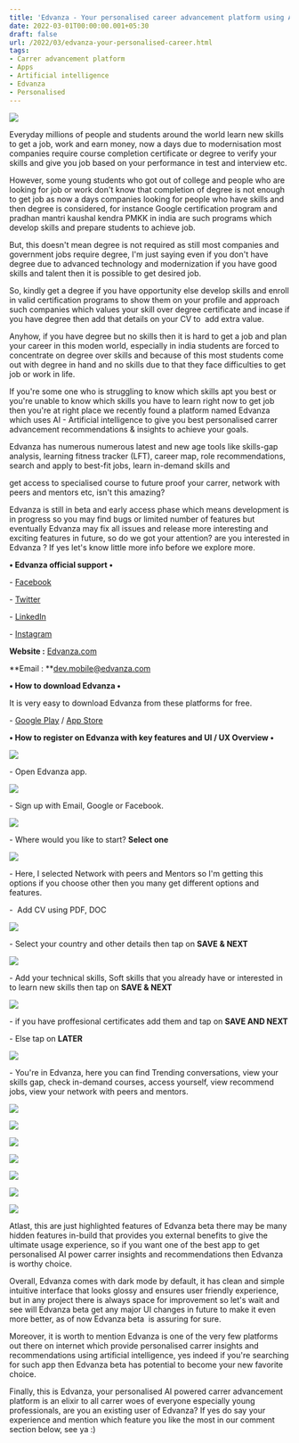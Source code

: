 ```yaml
---
title: 'Edvanza - Your personalised career advancement platform using AI.'
date: 2022-03-01T00:00:00.001+05:30
draft: false
url: /2022/03/edvanza-your-personalised-career.html
tags: 
- Carrer advancement platform
- Apps
- Artificial intelligence
- Edvanza
- Personalised
---
```


 [![](https://lh3.googleusercontent.com/-mEvTqaXhLNs/Yh5zsh5yL2I/AAAAAAAAJaE/tkv0ycfAl-sYwPy98RD666VeVncUIsDAwCNcBGAsYHQ/s1600/1646162863210725-0.png)](https://lh3.googleusercontent.com/-mEvTqaXhLNs/Yh5zsh5yL2I/AAAAAAAAJaE/tkv0ycfAl-sYwPy98RD666VeVncUIsDAwCNcBGAsYHQ/s1600/1646162863210725-0.png) 

  

  

Everyday millions of people and students around the world learn new skills to get a job, work and earn money, now a days due to modernisation most companies require course completion certificate or degree to verify your skills and give you job based on your performance in test and interview etc.

  

However, some young students who got out of college and people who are looking for job or work don't know that completion of degree is not enough to get job as now a days companies looking for people who have skills and then degree is considered, for instance Google certification program and pradhan mantri kaushal kendra PMKK in india are such programs which develop skills and prepare students to achieve job.

  

But, this doesn't mean degree is not required as still most companies and government jobs require degree, I'm just saying even if you don't have degree due to advanced technology and modernization if you have good skills and talent then it is possible to get desired job.

  

So, kindly get a degree if you have opportunity else develop skills and enroll in valid certification programs to show them on your profile and approach such companies which values your skill over degree certificate and incase if you have degree then add that details on your CV to  add extra value.

  

Anyhow, if you have degree but no skills then it is hard to get a job and plan your career in this moden world, especially in india students are forced to concentrate on degree over skills and because of this most students come out with degree in hand and no skills due to that they face difficulties to get job or work in life.

  

If you're some one who is struggling to know which skills apt you best or you're unable to know which skills you have to learn right now to get job then you're at right place we recently found a platform named Edvanza which uses AI - Artificial intelligence to give you best personalised carrer advancement recommendations & insights to achieve your goals.

  

Edvanza has numerous numerous latest and new age tools like skills-gap analysis, learning fitness tracker (LFT), career map, role recommendations, search and apply to best-fit jobs, learn in-demand skills and 

get access to specialised course to future proof your carrer, network with peers and mentors etc, isn't this amazing?

  

Edvanza is still in beta and early access phase which means development is in progress so you may find bugs or limited number of features but eventually Edvanza may fix all issues and release more interesting and exciting features in future, so do we got your attention? are you interested in Edvanza ? If yes let's know little more info before we explore more. 

**• Edvanza official support •**

\- [Facebook](https://www.facebook.com/edvanza)

\- [Twitter](https://www.twitter.com/edvanzaglobal)

\- [LinkedIn](https://www.linkedin.com/company/edvanza)

\- [Instagram](https://www.instagram.com/edvanzaglobal)

**Website :** [Edvanza.com](http://Edvanza.com)

**Email : **[dev.mobile@edvanza.com](mailto:dev.mobile@edvanza.com)

**• How to download Edvanza •**

It is very easy to download Edvanza from these platforms for free.

  

\- [Google Play](https://play.google.com/store/apps/details?id=com.edvanza.beta.android) / [App Store](https://testflight.apple.com/join/t74NUft3)

**• How to register on Edvanza with key features and UI / UX Overview •**

 **[![](https://lh3.googleusercontent.com/-D-UpVW1NvPs/Yh5zrlbYiXI/AAAAAAAAJaA/BNIur4FSNTsCYQa7F3BAqzsoc1hhDLYaACNcBGAsYHQ/s1600/1646162860327411-1.png)](https://lh3.googleusercontent.com/-D-UpVW1NvPs/Yh5zrlbYiXI/AAAAAAAAJaA/BNIur4FSNTsCYQa7F3BAqzsoc1hhDLYaACNcBGAsYHQ/s1600/1646162860327411-1.png)** 

\- Open Edvanza app.

  

 [![](https://lh3.googleusercontent.com/-gXiWRcLPUjE/Yh5zq8KD5nI/AAAAAAAAJZ8/XkZ-AxBY_mou2ZGrp66zJ5tAgdBQf-MzACNcBGAsYHQ/s1600/1646162856823864-2.png)](https://lh3.googleusercontent.com/-gXiWRcLPUjE/Yh5zq8KD5nI/AAAAAAAAJZ8/XkZ-AxBY_mou2ZGrp66zJ5tAgdBQf-MzACNcBGAsYHQ/s1600/1646162856823864-2.png) 

  

\- Sign up with Email, Google or Facebook.

  

 [![](https://lh3.googleusercontent.com/-CvgMwZp-Wzk/Yh5zqGgBl9I/AAAAAAAAJZ4/rU6qv4z81CsDny5MK7cxJDWBxGlrz1tcgCNcBGAsYHQ/s1600/1646162853256203-3.png)](https://lh3.googleusercontent.com/-CvgMwZp-Wzk/Yh5zqGgBl9I/AAAAAAAAJZ4/rU6qv4z81CsDny5MK7cxJDWBxGlrz1tcgCNcBGAsYHQ/s1600/1646162853256203-3.png) 

  

\- Where would you like to start? **Select one**

  

 [![](https://lh3.googleusercontent.com/-Q-_ZjUXetXc/Yh5zpGk_g9I/AAAAAAAAJZ0/HLt24YqK5mY-YoNYdHQA3UFLxzHkSXxRACNcBGAsYHQ/s1600/1646162849972501-4.png)](https://lh3.googleusercontent.com/-Q-_ZjUXetXc/Yh5zpGk_g9I/AAAAAAAAJZ0/HLt24YqK5mY-YoNYdHQA3UFLxzHkSXxRACNcBGAsYHQ/s1600/1646162849972501-4.png) 

  

\- Here, I selected Network with peers and Mentors so I'm getting this options if you choose other then you many get different options and features.

  

\-  Add CV using PDF, DOC

  

 [![](https://lh3.googleusercontent.com/-Q9hto2hYODs/Yh5zof1qikI/AAAAAAAAJZw/DXe69mi4lzgok7LnpxCtfeKnqC91XqK6gCNcBGAsYHQ/s1600/1646162846772053-5.png)](https://lh3.googleusercontent.com/-Q9hto2hYODs/Yh5zof1qikI/AAAAAAAAJZw/DXe69mi4lzgok7LnpxCtfeKnqC91XqK6gCNcBGAsYHQ/s1600/1646162846772053-5.png) 

  

\- Select your country and other details then tap on **SAVE & NEXT**

 **[![](https://lh3.googleusercontent.com/-jwSsR_ADrZw/Yh5znmbX_KI/AAAAAAAAJZs/VtO9luYnVoks8dU-dVz5Mw1rdzQp_Y6lQCNcBGAsYHQ/s1600/1646162842779781-6.png)](https://lh3.googleusercontent.com/-jwSsR_ADrZw/Yh5znmbX_KI/AAAAAAAAJZs/VtO9luYnVoks8dU-dVz5Mw1rdzQp_Y6lQCNcBGAsYHQ/s1600/1646162842779781-6.png)** 

\- Add your technical skills, Soft skills that you already have or interested in to learn new skills then tap on **SAVE & NEXT**

  

 [![](https://lh3.googleusercontent.com/-9fw0W0Y08YY/Yh5zmhq4VcI/AAAAAAAAJZo/e9cdm0huNz8dKQkoLcSnps15ex7RtsrHQCNcBGAsYHQ/s1600/1646162839090403-7.png)](https://lh3.googleusercontent.com/-9fw0W0Y08YY/Yh5zmhq4VcI/AAAAAAAAJZo/e9cdm0huNz8dKQkoLcSnps15ex7RtsrHQCNcBGAsYHQ/s1600/1646162839090403-7.png) 

  

\- if you have proffesional certificates add them and tap on **SAVE AND NEXT**

  

\- Else tap on **LATER**

 **[![](https://lh3.googleusercontent.com/-a2_IOPi_jbc/Yh5zlmKLO8I/AAAAAAAAJZk/bM7sbQLB-X8vsdQXm_IBsh9eVorbHDORwCNcBGAsYHQ/s1600/1646162835235021-8.png)](https://lh3.googleusercontent.com/-a2_IOPi_jbc/Yh5zlmKLO8I/AAAAAAAAJZk/bM7sbQLB-X8vsdQXm_IBsh9eVorbHDORwCNcBGAsYHQ/s1600/1646162835235021-8.png)** 

\- You're in Edvanza, here you can find Trending conversations, view your skills gap, check in-demand courses, access yourself, view recommend jobs, view your network with peers and mentors.

  

 [![](https://lh3.googleusercontent.com/-92hFzRheSKk/Yh5zkkmqxMI/AAAAAAAAJZg/e58GUyuTJf0_m7ReSHuC61PxRv6XA_Z-QCNcBGAsYHQ/s1600/1646162831370458-9.png)](https://lh3.googleusercontent.com/-92hFzRheSKk/Yh5zkkmqxMI/AAAAAAAAJZg/e58GUyuTJf0_m7ReSHuC61PxRv6XA_Z-QCNcBGAsYHQ/s1600/1646162831370458-9.png) 

  

 [![](https://lh3.googleusercontent.com/-1lomuzHJkrI/Yh5zju1I2-I/AAAAAAAAJZc/mjjTOCngSIgGN0rFuFi3skQ-pbJczKo0gCNcBGAsYHQ/s1600/1646162827140809-10.png)](https://lh3.googleusercontent.com/-1lomuzHJkrI/Yh5zju1I2-I/AAAAAAAAJZc/mjjTOCngSIgGN0rFuFi3skQ-pbJczKo0gCNcBGAsYHQ/s1600/1646162827140809-10.png) 

  

 [![](https://lh3.googleusercontent.com/-xj2KRpdPnoA/Yh5zipPZJQI/AAAAAAAAJZY/VXd6SLBwDVwEmLGFNSnRS6NO_kTmlmbcACNcBGAsYHQ/s1600/1646162823568172-11.png)](https://lh3.googleusercontent.com/-xj2KRpdPnoA/Yh5zipPZJQI/AAAAAAAAJZY/VXd6SLBwDVwEmLGFNSnRS6NO_kTmlmbcACNcBGAsYHQ/s1600/1646162823568172-11.png) 

  

 [![](https://lh3.googleusercontent.com/-IEk7R2kCVyI/Yh5zh1a4m-I/AAAAAAAAJZU/1gAW6rZ3Qz0aXfzFZog3Szo06tFORygwQCNcBGAsYHQ/s1600/1646162820143141-12.png)](https://lh3.googleusercontent.com/-IEk7R2kCVyI/Yh5zh1a4m-I/AAAAAAAAJZU/1gAW6rZ3Qz0aXfzFZog3Szo06tFORygwQCNcBGAsYHQ/s1600/1646162820143141-12.png) 

  

 [![](https://lh3.googleusercontent.com/-xgOzQEWC0YA/Yh5zg2v4NyI/AAAAAAAAJZQ/mtHThxqTMhk-2gmShFj7BxrOEjdO0CgjQCNcBGAsYHQ/s1600/1646162816098075-13.png)](https://lh3.googleusercontent.com/-xgOzQEWC0YA/Yh5zg2v4NyI/AAAAAAAAJZQ/mtHThxqTMhk-2gmShFj7BxrOEjdO0CgjQCNcBGAsYHQ/s1600/1646162816098075-13.png) 

  

 [![](https://lh3.googleusercontent.com/-UhHcrfUqCKU/Yh5zf6O4TPI/AAAAAAAAJZM/_Ae3dhIMWnkgHprqLPFHp2adbHA0VLm1QCNcBGAsYHQ/s1600/1646162812595871-14.png)](https://lh3.googleusercontent.com/-UhHcrfUqCKU/Yh5zf6O4TPI/AAAAAAAAJZM/_Ae3dhIMWnkgHprqLPFHp2adbHA0VLm1QCNcBGAsYHQ/s1600/1646162812595871-14.png) 

  

 [![](https://lh3.googleusercontent.com/-zhdmx8S2STg/Yh5zfLn0DsI/AAAAAAAAJZI/uMsDGtx-ask0n1TPPZJ1REophpM9AvN6wCNcBGAsYHQ/s1600/1646162805606672-15.png)](https://lh3.googleusercontent.com/-zhdmx8S2STg/Yh5zfLn0DsI/AAAAAAAAJZI/uMsDGtx-ask0n1TPPZJ1REophpM9AvN6wCNcBGAsYHQ/s1600/1646162805606672-15.png) 

  

Atlast, this are just highlighted features of Edvanza beta there may be many hidden features in-build that provides you external benefits to give the ultimate usage experience, so if you want one of the best app to get personalised AI power carrer insights and recommendations then Edvanza is worthy choice.

  

Overall, Edvanza comes with dark mode by default, it has clean and simple intuitive interface that looks glossy and ensures user friendly experience, but in any project there is always space for improvement so let's wait and see will Edvanza beta get any major UI changes in future to make it even more better, as of now Edvanza beta  is assuring for sure.

  

Moreover, it is worth to mention Edvanza is one of the very few platforms out there on internet which provide personalised carrer insights and  recommendations using artificial intelligence, yes indeed if you're searching for such app then Edvanza beta has potential to become your new favorite choice.

  

Finally, this is Edvanza, your personalised AI powered carrer advancement platform is an elixir to all carrer woes of everyone especially young professionals, are you an existing user of Edvanza? If yes do say your experience and mention which feature you like the most in our comment section below, see ya :)